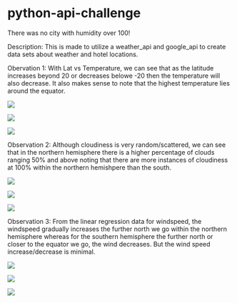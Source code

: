 # python-api-challenge


There was no city with humidity over 100!


Description: This is made to utilize a weather_api and google_api to create data sets about weather and hotel locations.


Obervation 1: With Lat vs Temperature, we can see that as the latitude increases beyond 20 or decreases belowe -20 then the temperature will also decrease. It also makes sense to note that the highest temperature lies around the equator.

![](output_data/LatvsTemp.png) 

![](screenshot/nhtvl.png) 

![](screenshot/shtvl.png) 


Observation 2: Although cloudiness is very random/scattered, we can see that in the northern hemisphere there is a higher percentage of clouds ranging 50% and above noting that there are more instances of cloudiness at 100% within the northern hemishpere than the south.

![](output_data/LatvsCloud.png) 

![](screenshot/nhcvl.png) 

![](screenshot/shcvl.png) 

Observation 3: From the linear regression data for windspeed, the windspeed gradually increases the further north we go within the northern hemisphere whereas for the southern hemisphere the further north or closer to the equator we go, the wind decreases. But the wind speed increase/decrease is minimal. 

![](output_data/LatvsWind.png) 

![](screenshot/nhwvl.png) 

![](screenshot/shwvl.png) 
